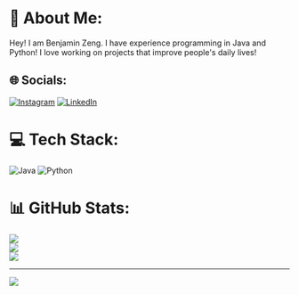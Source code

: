 # 💫 About Me:
Hey! I am Benjamin Zeng. I have experience programming in Java and Python! I love working on projects that improve people's daily lives!


## 🌐 Socials:
[![Instagram](https://img.shields.io/badge/Instagram-%23E4405F.svg?logo=Instagram&logoColor=white)](https://instagram.com/bennyxzeng) [![LinkedIn](https://img.shields.io/badge/LinkedIn-%230077B5.svg?logo=linkedin&logoColor=white)](https://linkedin.com/in/bennyxzeng) 

# 💻 Tech Stack:
![Java](https://img.shields.io/badge/java-%23ED8B00.svg?style=for-the-badge&logo=openjdk&logoColor=white) ![Python](https://img.shields.io/badge/python-3670A0?style=for-the-badge&logo=python&logoColor=ffdd54)
# 📊 GitHub Stats:
![](https://github-readme-stats.vercel.app/api?username=bennyxzeng&theme=dark&hide_border=false&include_all_commits=false&count_private=false)<br/>
![](https://github-readme-streak-stats.herokuapp.com/?user=bennyxzeng&theme=dark&hide_border=false)<br/>
![](https://github-readme-stats.vercel.app/api/top-langs/?username=bennyxzeng&theme=dark&hide_border=false&include_all_commits=false&count_private=false&layout=compact)

---
[![](https://visitcount.itsvg.in/api?id=bennyxzeng&icon=0&color=8)](https://visitcount.itsvg.in)

<!-- Proudly created with GPRM ( https://gprm.itsvg.in ) -->
